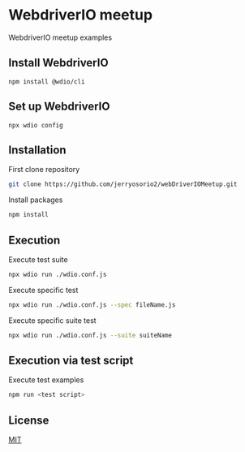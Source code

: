 # WebdriverIO meetup

WebdriverIO meetup examples

## Install WebdriverIO

```
npm install @wdio/cli
```

## Set up WebdriverIO

```
npx wdio config
```

## Installation

First clone repository

```bash
git clone https://github.com/jerryosorio2/webDriverIOMeetup.git
```

Install packages

```bash
npm install
```

## Execution

Execute test suite

```bash
npx wdio run ./wdio.conf.js
```

Execute specific test

```bash
npx wdio run ./wdio.conf.js --spec fileName.js
```

Execute specific suite test

```bash
npx wdio run ./wdio.conf.js --suite suiteName
```

## Execution via test script

Execute test examples

```bash
npm run <test script>
```

## License

[MIT](https://choosealicense.com/licenses/mit/)
